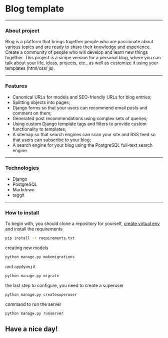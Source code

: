 # Blog template

---

### About project
Blog is a platform that brings together people who are passionate about various topics and are ready to share their knowledge and experience. Create a community of people who will develop and learn new things together.
This project is a simpe version for a personal blog, where you can talk about your life, ideas, projects, etc., as well as customize it using your templates (html/css/ js).

---

### Features
- Canonical URLs for models and SEO-friendly URLs for blog entries;
- Splitting objects into pages;
- Django forms so that your users can recommend email posts and comment on them;
- Generated post recommendations using complex sets of queries;
- Using custom Django template tags and filters to provide custom functionality to templates;
- A sitemap so that search engines can scan your site and RSS feed so that users can subscribe to your blog;
- A search engine for your blog using the PostgreSQL full-text search engine.

---

### Technologies
- Django
- PostgreSQL
- Markdown
- taggit

--- 

### How to install

To begin with, you should clone a repository for yourself, [create virtual env](https://docs.python.org/3/library/venv.html) and install the requirements

```bash
pip install -r requirements.txt
```
creating new models

```python
python manage.py makemigrations
```

and applying it
```python
python manage.py migrate
```

the last step to configure, you need to create a superuser
```python
python manage.py createsuperuser
```

command to run the server
```python
python manage.py runserver
```
## Have a nice day!
